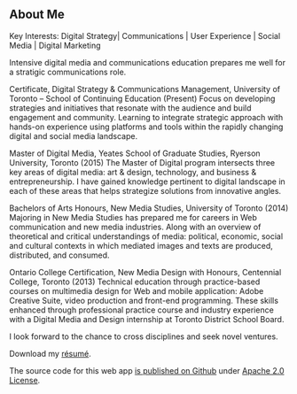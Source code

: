 ## About Me

Key Interests: Digital Strategy| Communications | User Experience | Social Media | Digital Marketing

Intensive digital media and communications education prepares me well for a stratigic communications role.

Certificate, Digital Strategy & Communications Management, University of Toronto – School of Continuing Education (Present)
Focus on developing strategies and initiatives that resonate with the audience and build engagement and community. Learning to integrate strategic approach with hands-on experience using platforms and tools within the rapidly changing digital and social media landscape.

Master of Digital Media, Yeates School of Graduate Studies, Ryerson University, Toronto (2015)
The Master of Digital program intersects three key areas of digital media: art & design, technology, and business & entrepreneurship. I have gained knowledge pertinent to digital landscape in each of these areas that helps strategize solutions from innovative angles.

Bachelors of Arts Honours, New Media Studies, University of Toronto (2014)
Majoring in New Media Studies has prepared me for careers in Web communication and new media industries. Along with an overview of theoretical and critical understandings of media: political, economic, social and cultural contexts in which mediated images and texts are produced, distributed, and consumed.

Ontario College Certification, New Media Design with Honours, Centennial College, Toronto (2013)
Technical education through practice-based courses on multimedia design for Web and mobile application: Adobe Creative Suite, video production and front-end programming. These skills enhanced through professional practice course and industry experience with a Digital Media and Design internship at Toronto District School Board. 

I look forward to the chance to cross disciplines and seek novel ventures.

Download my [résumé](http://projects.aditibhatia.com/aditi_bhatia.pdf).

The source code for this web app [is published on Github](https://github.com/aditibhatia/portfolio) under [Apache 2.0 License](http://www.apache.org/licenses/LICENSE-2.0.html).
